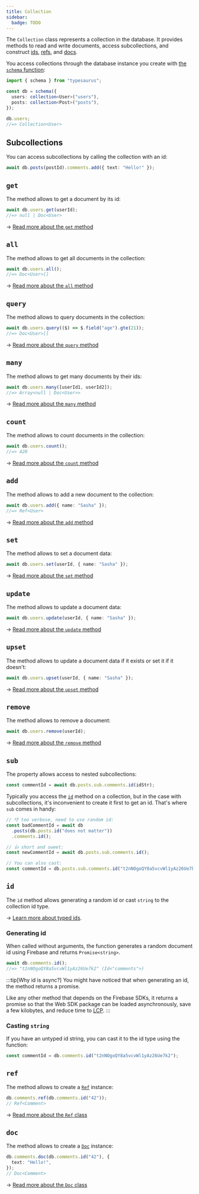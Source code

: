 ```yaml
---
title: Collection
sidebar:
  badge: TODO
---
```


The `Collection` class represents a collection in the database. It provides methods to read and write documents, access subcollections, and construct [ids](#id), [refs](#ref), and [docs](#doc).

You access collections through the database instance you create with [the `schema` function](/api/schema):

```ts
import { schema } from "typesaurus";

const db = schema({
  users: collection<User>("users"),
  posts: collection<Post>("posts"),
});

db.users;
//=> Collection<User>
```

## Subcollections

You can access subcollections by calling the collection with an id:

```ts
await db.posts(postId).comments.add({ text: "Hello!" });
```

## `get`

The method allows to get a document by its id:

```ts
await db.users.get(userId);
//=> null | Doc<User>
```

→ [Read more about the `get` method](/api/reading/get/)

## `all`

The method allows to get all documents in the collection:

```ts
await db.users.all();
//=> Doc<User>[]
```

→ [Read more about the `all` method](/api/reading/all/)

## `query`

The method allows to query documents in the collection:

```ts
await db.users.query(($) => $.field("age").gte(21));
//=> Doc<User>[]
```

→ [Read more about the `query` method](/api/reading/query/)

## `many`

The method allows to get many documents by their ids:

```ts
await db.users.many([userId1, userId2]);
//=> Array<null | Doc<User>>
```

→ [Read more about the `many` method](/api/reading/many/)

## `count`

The method allows to count documents in the collection:

```ts
await db.users.count();
//=> 420
```

→ [Read more about the `count` method](/api/reading/count/)

## `add`

The method allows to add a new document to the collection:

```ts
await db.users.add({ name: "Sasha" });
//=> Ref<User>
```

→ [Read more about the `add` method](/api/writing/add/)

## `set`

The method allows to set a document data:

```ts
await db.users.set(userId, { name: "Sasha" });
```

→ [Read more about the `set` method](/api/writing/set/)

## `update`

The method allows to update a document data:

```ts
await db.users.update(userId, { name: "Sasha" });
```

→ [Read more about the `update` method](/api/writing/update/)

## `upset`

The method allows to update a document data if it exists or set it if it doesn't:

```ts
await db.users.upset(userId, { name: "Sasha" });
```

→ [Read more about the `upset` method](/api/writing/upset/)

## `remove`

The method allows to remove a document:

```ts
await db.users.remove(userId);
```

→ [Read more about the `remove` method](/api/writing/remove/)

## `sub`

The property allows access to nested subcollections:

```ts
const commentId = await db.posts.sub.comments.id(idStr);
```

Typically you access the [`id`](#id) method on a collection, but in the case with subcollections, it's inconvenient to create it first to get an id. That's where `sub` comes in handy:

```ts
// 👎 too verbose, need to use random id:
const badCommentId = await db
  .posts(db.posts.id("does not matter"))
  .comments.id();

// 👍 short and sweet:
const newCommentId = await db.posts.sub.comments.id();

// You can also cast:
const commentId = db.posts.sub.comments.id("t2nNOgoQY8a5vcvWl1yAz26Ue7k2");
```

## `id`

The `id` method allows generating a random id or cast `string` to the collection id type.

→ [Learn more about typed ids](/type-safety/typed-ids/).

### Generating id

When called without arguments, the function generates a random document id using Firebase and returns `Promise<string>`.

```ts
await db.comments.id();
//=> "t2nNOgoQY8a5vcvWl1yAz26Ue7k2" (Id<"comments">)
```

:::tip[Why id is async?]
You might have noticed that when generating an id, the method returns a promise.

Like any other method that depends on the Firebase SDKs, it returns a promise so that the Web SDK package can be loaded asynchronously, save a few kilobytes, and reduce time to [LCP](https://web.dev/lcp/).
:::

### Casting `string`

If you have an untyped id string, you can cast it to the id type using the function:

```ts
const commentId = db.comments.id("t2nNOgoQY8a5vcvWl1yAz26Ue7k2");
```

## `ref`

The method allows to create a [`Ref`](/classes/ref/) instance:

```ts
db.comments.ref(db.comments.id("42"));
// Ref<Comment>
```

→ [Read more about the `Ref` class](/classes/ref/)

## `doc`

The method allows to create a [`Doc`](/classes/doc/) instance:

```ts
db.comments.doc(db.comments.id("42"), {
  text: "Hello!",
});
// Doc<Comment>
```

→ [Read more about the `Doc` class](/classes/doc/)
